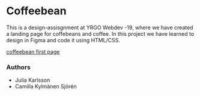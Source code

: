 # Coffeebean

This is a design-assisgnment at YRGO Webdev -19, where we have created a landing page for coffebeans and coffee. 
In this project we have learned to design in Figma and code it using HTML/CSS.

[coffeebean first page](images/coffeebean-first-page)


### Authors
- Julia Karlsson
- Camilla Kylmänen Sjörén 
